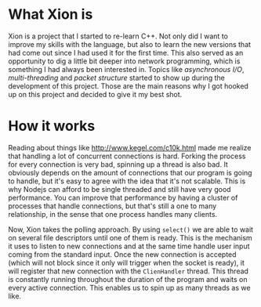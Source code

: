 # What Xion is
Xion is a project that I started to re-learn C++. Not only did I want to improve my skills with the language, but also to learn the new versions that had come out since I had used it for the first time. This also served as an opportunity to dig a little bit deeper into network programming, which is something I had always been interested in. Topics like _asynchronous I/O_, _multi-threading_ and _packet structure_ started to show up during the development of this project. Those are the main reasons why I got hooked up on this project and decided to give it my best shot.

# How it works  
Reading about things like http://www.kegel.com/c10k.html made me realize that handling a lot of concurrent connections is hard. Forking the process for every connection is very bad, spinning up a thread is also bad. It obviously depends on the amount of connections that our program is going to handle, but it's easy to agree with the idea that it's not scalable. This is why Nodejs can afford to be single threaded and still have very good performance. You can improve that performance by having a cluster of processes that handle connections, but that's still a one to many relationship, in the sense that one process handles many clients. 
  
Now, Xion takes the polling approach. By using ```select()``` we are able to wait on several file descriptors until one of them is ready. This is the mechanism it uses to listen to new connections and at the same time handle user input coming from the standard input. Once the new connection is accepted (which will not block since it only will trigger when the socket is ready), it will register that new connection with the ```ClienHandler``` thread. This thread is constantly running throughout the duration of the program and waits on every active connection. This enables us to spin up as many threads as we like.
